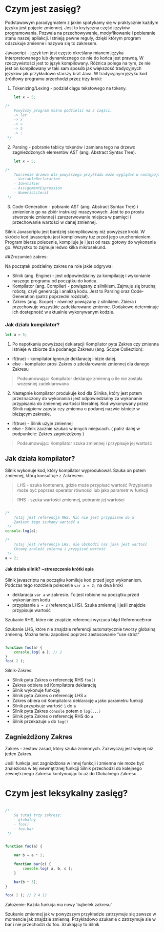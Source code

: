 # Czym jest zasięg?

Podstawowym paradygmatem z jakim spotykamy się w praktycznie każdym języku jest pojęcie zmiennej. Jest to krytyczna część języków programowania. Pozwala
na przechowywanie, modyfikowanie i pobieranie stanu naszej apliakcji. Istnieją pewne reguły, dzięki którym program odszukuje zmienne i nazywa się to zakresem. 

Javascript - język ten jest często określany mianem języka interpretowanego lub dynamicznego co nie do końca jest prawdą. W rzeczywistości jest to język kompilowany.
Różnica polega na tym, że nie jest on kompilowany w taki sam sposób jak większość tradycyjnych języków jak przykładowo starszy brat Java. W tradycyjnym języku 
kod źródłowy programu przechodzi przez trzy kroki:
1. Tokenizing/Lexing - podział ciągu tekstowego na tokeny. 

```javascript
    let x = 5; 

/*
    Powyższy program można podzielić na 5 części:
    -> let 
    -> x 
    -> = 
    -> 5 
    -> ;
 */
```

2. Parsing - pobranie tablicy tokenów i zamiana tego na drzewo zagnieżdżonych elementów AST (ang. Abstract Syntax Tree). 

```javascript
    let x = 5; 

/*
    Tworzenie drzewa dla powyższego przykładu może wyglądać w następujący sposób od najwyższego poziomu węzła: 
    - VariableDeclaration 
    - Identifier   
    - AssignmentExpression
    - NumericLiteral
 */
```

3. Code-Generation - pobranie AST (ang. Abstract Syntax Tree) i zmienienie go na zbiór instrukcji maszynowych. 
Jest to po prostu stworzenie zmiennej i zarezerwowanie miejsca w pamięci i przechowanie wartości w danej zmiennej. 

Silnik Javascriptu jest bardziej skomplikowany niż powyższe kroki. W skrócie kod javascriptu jest kompilowany tuż przed jego uruchomieniem.
Program bierze polecenie, kompiluje je i jest od razu gotowy do wykonania go. Wszystko to zajmuje ledwo kilka mikrosekund. 

##Zrozumieć zakres:

Na początek podzielmy zakres na role jakie odgrywa: 

- Silnik (ang. Engine) - jest odpowiedzialny za kompilację i wykonianie naszego programu od początku do końca.
- Kompilator (ang. Compiler) - powiązany z silnikiem. Zajmuje się brudną robotą, czyli generacją i analizą kodu. Jest to Parsing oraz Code-Generation (patrz poprzedni rozdział).
- Zakres (ang. Scope) - również powiązany z silnikiem. Zbiera i przechowuje wszystkie zadeklarowane zmienne. Dodakowo determinuje ich dostępność w aktualnie wykonywanym kodzie.

### Jak działa kompilator? 

```javascript
let a = 5;
```

1. Po napotkaniu powyższej deklaracji Kompilator pyta Zakres czy zmienna istnieje w zbiorze dla podanego Zakresu (ang. Scope Collection):
- if(true) - kompilator ignoruje deklarację i idzie dalej.
- else - kompilator prosi Zakres o zdeklarowanie zmiennej dla danego Zakresu
> Podsumowując: Kompilator deklaruje zmienną o ile nie została wcześniej zadeklarowana

2. Następnie kompilator produkuje kod dla Silnika, który jest
 potem przeznaczony do wykonania i jest odpowiedzialny za wykonanie przypisania do zmiennej wartości literalnej. 
Kod wykonywany przez Silnik najpierw zapyta czy zmienna o podanej nazwie istnieje w bieżącym zakresie. 
- if(true) - Silnik użyje zmiennej
- else - Silnik zacznie szukać w innych miejscach. ( patrz dalej w podpunkcie: Zakres zagnieżdżony )
> Podsumowując: Kompilator szuka zmiennej i przypisuje jej wartość

## Jak działa kompilator? 

Silnik wykonuje kod, który kompilator wyprodukował. Szuka on potem zmiennej, którą
konsultuje z Zakresem. 

> LHS - szuka kontenera, gdzie może przypisać wartość
Przypisanie może być poprzez operator równości lub jako parametr w funkcji

> RHS - szuka wartości zmiennej, pobranie jej wartości


```javascript

/*
    Tutaj jest referencja RHS. Nic nie jest przypisane do a
    Zamiast tego szukamy wartość a
 */
console.log(a);

/*
    Tutaj jest referencja LHS, nie obchodzi nas jaka jest wartość
    Chcemy znaleźć zmienną i przypisać wartość
 */
a = 2;

```

#### Jak działa silnik? ~streszczenie krótki opis
Silnik javascriptu na początku komiluje kod przed jego wykonaniem. Podczas tego 
rozdziela polecenie ``` var a = 2; ``` na dwa kroki
- deklaracja ``` var a ``` w zakresie. To jest robione na początku przed wykonianiem kodu
- przypisanie ``` a = 2 ``` (referencja LHS). Szuka zmiennej i jeśli znajdzie przypisuje wartość

Szukanie RHS, które nie znajdzie referencji wyrzuca błąd ReferenceError 

Szukanie LHS, które nie znajdzie referencji automatycznie tworzy globalną zmienną. Można temu
zapobieć poprzez zastosowanie "use strict"
 

```javascript

function foo(a) {
    console.log( a ); // 2
}
foo( 2 );

```

Silnik-Zakres: 
- Silnik pyta Zakres o referencję RHS ``` foo() ```
- Zakres odbiera od Kompilatora deklarację 
- Silnik wykonuje funkcję
- Silnik pyta Zakres o referencję LHS ``` a ```
- Zakres obiera od Kompilatora deklarację ``` a ``` jako parametru funkcji
- Silnik przypisuje wartość ``` 1 ``` do ``` a ```
- Silnik pyta Zakres  ``` console ``` potem o ``` log(...) ```
- Silnik pyta Zakres o referencję RHS do ``` a ```
- Silnik przekazuje ``` a ``` do ``` log() ```

## Zagnieżdżony Zakres

Zakres - zestaw zasad, który szuka zmiennych. Zazwyczaj jest więcej niż jeden Zakres. 

Jeśli funkcja jest zagniżdżona w innej funkcji i zmienna nie może być znaleziona 
w tej wewnętrznej funkcji Silnik przechodzi do kolejnego zewnętrznego Zakresu kontynuując to
aż do Globalnego Zakresu.

# Czym jest leksykalny zasięg? 

```javascript

/*
    Są tutaj trzy zakresy: 
    - globalny
    - foo()
    - foo.bar
 */


function foo(a) {

    var b = a * 2;

    function bar(c) {
        console.log( a, b, c );
    }

    bar(b * 3);
}

foo( 2 ); // 2 4 12 

```

Założenie: Każda funkcja ma nowy 'bąbelek zakresu'

Szukanie zmiennej jak w powyższym przykładzie zatrzymuje się zawsze w momencie jak 
znajdzie zmienną. Przykładowo szukanie c zatrzymuje sie w bar i nie przechodzi do foo.
Szukający to Silnik


